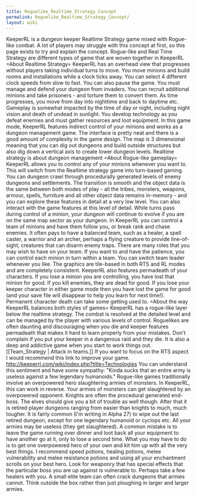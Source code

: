 ```yaml
---
title: Roguelike_Realtime_Strategy_Concept
permalink: Roguelike_Realtime_Strategy_Concept/
layout: wiki
---
```


KeeperRL is a dungeon keeper Realtime Strategy game mixed with Rogue-like combat. A lot of players may struggle with this concept at first, so this page exists to try and explain the concept. Rogue-like and Real Time Strategy are different types of game that are woven together in KeeperRL =About Realtime Strategy= KeeperRL has an overhead view that progresses without players taking individual turns to move. You move minions and build rooms and installations while a clock ticks away. You can select 4 different clock speeds from slow to fast. You can also pause the game. You must manage and defend your dungeon from invaders. You can recruit additional minions and take prisoners - and torture them to convert them. As time progresses, you move from day into nighttime and back to daytime etc. Gameplay is somewhat impacted by the time of day or night, including night vision and death of undead in sunlight. You develop technology as you defeat enemies and must gather resources and loot equipment. In this game mode, KeeperRL features indirect control of your minions and works as a dungeon management game. The interface is pretty neat and there is a good amount of complexity in the game design. The map is 3 dimensional meaning that you can dig out dungeons and build outside structures but also dig down a vertical axis to create lower dungeon levels. Realtime strategy is about dungeon management =About Rogue-like gameplay= KeeperRL allows you to control any of your minions whenever you want to. This will switch from the Realtime strategy game into turn-based gaming. You can dungeon crawl through procedurally generated levels of enemy dungeons and settlements. The transition is smooth and the object data is the same between both modes of play - all the tribes, monsters, weapons, armour, spells, furniture and all other object data remains in-memory - and you can explore these features in detail at a very low level. You can also interact with the game features at this level of detail. While turns pass during control of a minion, your dungeon will continue to evolve if you are on the same map sector as your dungeon. In KeeperRL you can control a team of minions and have them follow you, or break rank and chase enemies. It often pays to have a balanced team, such as a healer, a spell caster, a warrior and an archer, perhaps a flying creature to provide line-of-sight, creatures that can disarm enemy traps. There are many roles that you may wish to have on your team. If you want to and have the patience, you can control each minion in turn within a team. You can switch team leader whenever you like. The graphics are tile-based in both RTS and RL modes and are completely consistent. KeeperRL also features permadeath of your characters. If you lose a minion you are controlling, you have lost that minion for good. If you kill enemies, they are dead for good. If you lose your keeper character in either game mode then you have lost the game for good (and your save file will disappear to help you learn for next time!). Permanent character death can take some getting used to. =About the way KeeperRL balances both styles of games= KeeperRL has a rogue-like layer below the realtime strategy. The combat is resolved at the detailed level and can be managed by the player with various levels of control. Roguelikes are often daunting and discouraging when you die and keeper features permadeath that makes it hard to learn properly from your mistakes. Don't complain if you put your keeper in a dangerous raid and they die. It is also a deep and addictive game when you start to work things out. [[Team_Strategy | Attack in teams.]] If you want to focus on the RTS aspect I would recommend this link to improve your game. http://keeperrl.com/wiki/index.php?title=Technologies You can understand this sentiment and have some sympathy: "Kinda sucks that an entire army is useless against a few legendary humanoids." Rogue-like games traditionally involve an overpowered hero slaughtering armies of monsters. In KeeperRL, this can work in reverse. Your armies of monsters can get slaughtered by an overpowered opponent. Knights are often the procedural generated end-boss. The elves should give you a bit of trouble as well though. After that it is retired player dungeons ranging from easier than knights to much, much tougher. It is fairly common (I'm writing in Alpha 27) to wipe out the last retired dungeon, except for one legendary humanoid or cyclops etc. All your armies may be useless (they get slaughtered). A common mistake is to leave the game running over dinner and loot back all your equipment to have another go at it, only to lose a second time. What you may have to do is to get one overpowered hero of your own and kit him up with all the very best things. I recommend speed potions, healing potions, melee vulnerability and melee resistance potions and using all your enchantment scrolls on your best hero. Look for weaponry that has special effects that the particular boss you are up against is vulnerable to. Perhaps take a few healers with you. A small elite team can often crack dungeons that armies cannot. Think outside the box rather than just ploughing in larger and larger armies. 